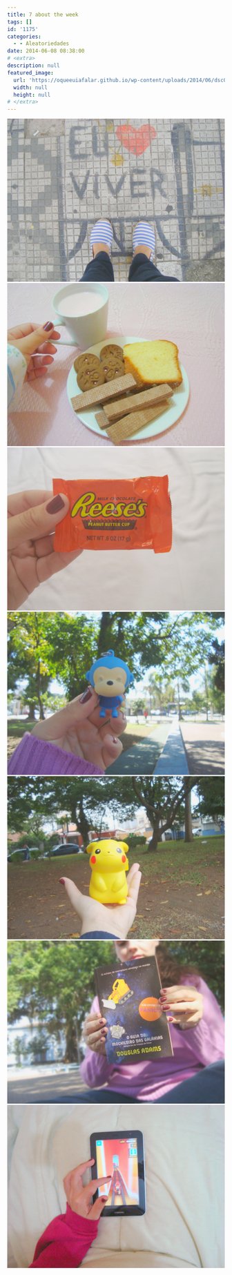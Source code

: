 ```yaml
---
title: 7 about the week
tags: []
id: '1175'
categories:
  - - Aleatoriedades
date: 2014-06-08 08:38:00
# <extra>
description: null
featured_image: 
  url: 'https://oqueeuiafalar.github.io/wp-content/uploads/2014/06/dsc02933.jpg?w=650'
  width: null
  height: null
# </extra>
---
```


[![Image](/wp-content/uploads/2014/06/dsc02933.jpg?w=650)](/wp-content/uploads/2014/06/dsc02933.jpg) [![Image](/wp-content/uploads/2014/06/dsc02920.jpg?w=650)](/wp-content/uploads/2014/06/dsc02920.jpg) [![Image](/wp-content/uploads/2014/06/dsc02917.jpg?w=650)](/wp-content/uploads/2014/06/dsc02917.jpg) [![Image](/wp-content/uploads/2014/06/dsc02909.jpg?w=650)](/wp-content/uploads/2014/06/dsc02909.jpg) [![Image](/wp-content/uploads/2014/06/dsc02936.jpg?w=650)](/wp-content/uploads/2014/06/dsc02936.jpg) [![Image](/wp-content/uploads/2014/06/dsc02916.jpg?w=650)](/wp-content/uploads/2014/06/dsc02916.jpg) [![Image](/wp-content/uploads/2014/06/dsc02931.jpg?w=650)](/wp-content/uploads/2014/06/dsc02931.jpg)
